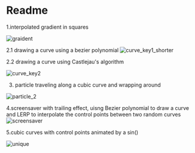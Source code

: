 # Readme
1.interpolated gradient in squares

![graident](https://user-images.githubusercontent.com/78485605/134755083-f19a2e7a-c06f-4def-9fcb-12069d8423f8.gif)

2.1 drawing a curve using a bezier polynomial
![curve_key1_shorter](https://user-images.githubusercontent.com/78485605/134755306-2f30cf7c-4036-4031-aa0b-487737da56b1.gif)



2.2 drawing a curve using Castlejau's algorithm


![curve_key2](https://user-images.githubusercontent.com/78485605/134755114-989da556-6a2a-406f-b350-276cc89e4ec0.gif)

3. particle traveling along a cubic curve and wrapping around

![particle_2](https://user-images.githubusercontent.com/78485605/134755311-269b6080-9883-4269-9fca-109b0615b3c7.gif)


4.screensaver with trailing effect, uisng Bezier polynomial to draw a curve and LERP to interpolate the control points between two random curves
![screensaver](https://user-images.githubusercontent.com/78485605/134755148-b465c129-26b3-486c-b70c-4094f3e1ec45.gif)

5.cubic curves with control points animated by a sin()

![unique](https://user-images.githubusercontent.com/78485605/134755182-664130cd-89f3-47ba-b00c-992c58af6e6c.gif)
